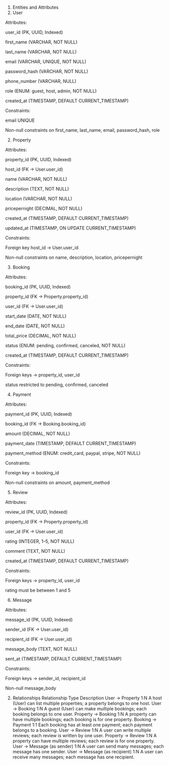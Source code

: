 1. Entities and Attributes
1. User

Attributes:

user_id (PK, UUID, Indexed)

first_name (VARCHAR, NOT NULL)

last_name (VARCHAR, NOT NULL)

email (VARCHAR, UNIQUE, NOT NULL)

password_hash (VARCHAR, NOT NULL)

phone_number (VARCHAR, NULL)

role (ENUM: guest, host, admin, NOT NULL)

created_at (TIMESTAMP, DEFAULT CURRENT_TIMESTAMP)

Constraints:

email UNIQUE

Non-null constraints on first_name, last_name, email, password_hash, role

2. Property

Attributes:

property_id (PK, UUID, Indexed)

host_id (FK → User.user_id)

name (VARCHAR, NOT NULL)

description (TEXT, NOT NULL)

location (VARCHAR, NOT NULL)

pricepernight (DECIMAL, NOT NULL)

created_at (TIMESTAMP, DEFAULT CURRENT_TIMESTAMP)

updated_at (TIMESTAMP, ON UPDATE CURRENT_TIMESTAMP)

Constraints:

Foreign key host_id → User.user_id

Non-null constraints on name, description, location, pricepernight

3. Booking

Attributes:

booking_id (PK, UUID, Indexed)

property_id (FK → Property.property_id)

user_id (FK → User.user_id)

start_date (DATE, NOT NULL)

end_date (DATE, NOT NULL)

total_price (DECIMAL, NOT NULL)

status (ENUM: pending, confirmed, canceled, NOT NULL)

created_at (TIMESTAMP, DEFAULT CURRENT_TIMESTAMP)

Constraints:

Foreign keys → property_id, user_id

status restricted to pending, confirmed, canceled

4. Payment

Attributes:

payment_id (PK, UUID, Indexed)

booking_id (FK → Booking.booking_id)

amount (DECIMAL, NOT NULL)

payment_date (TIMESTAMP, DEFAULT CURRENT_TIMESTAMP)

payment_method (ENUM: credit_card, paypal, stripe, NOT NULL)

Constraints:

Foreign key → booking_id

Non-null constraints on amount, payment_method

5. Review

Attributes:

review_id (PK, UUID, Indexed)

property_id (FK → Property.property_id)

user_id (FK → User.user_id)

rating (INTEGER, 1–5, NOT NULL)

comment (TEXT, NOT NULL)

created_at (TIMESTAMP, DEFAULT CURRENT_TIMESTAMP)

Constraints:

Foreign keys → property_id, user_id

rating must be between 1 and 5

6. Message

Attributes:

message_id (PK, UUID, Indexed)

sender_id (FK → User.user_id)

recipient_id (FK → User.user_id)

message_body (TEXT, NOT NULL)

sent_at (TIMESTAMP, DEFAULT CURRENT_TIMESTAMP)

Constraints:

Foreign keys → sender_id, recipient_id

Non-null message_body

2. Relationships
Relationship	Type	Description
User → Property	1:N	A host (User) can list multiple properties; a property belongs to one host.
User → Booking	1:N	A guest (User) can make multiple bookings; each booking belongs to one user.
Property → Booking	1:N	A property can have multiple bookings; each booking is for one property.
Booking → Payment	1:1	Each booking has at least one payment; each payment belongs to a booking.
User → Review	1:N	A user can write multiple reviews; each review is written by one user.
Property → Review	1:N	A property can have multiple reviews; each review is for one property.
User → Message (as sender)	1:N	A user can send many messages; each message has one sender.
User → Message (as recipient)	1:N	A user can receive many messages; each message has one recipient.

